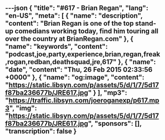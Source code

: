 ---json
{
  "title": "#617 - Brian Regan",
  "lang": "en-US",
  "meta": [
    {
      "name": "description",
      "content": "Brian Regan is one of the top stand-up comedians working today, find him touring all over the country at BrianRegan.com"
    },
    {
      "name": "keywords",
      "content": "podcast,joe,party,experience,brian,regan,freak,rogan,redban,deathsquad,jre,617"
    },
    {
      "name": "date",
      "content": "Thu, 26 Feb 2015 02:33:56 +0000"
    },
    {
      "name": "og:image",
      "content": "https://static.libsyn.com/p/assets/5/d/1/7/5d17f87ba236677b/JRE617.jpg"
    }
  ],
  "mp3": "https://traffic.libsyn.com/joeroganexp/p617.mp3",
  "img": "https://static.libsyn.com/p/assets/5/d/1/7/5d17f87ba236677b/JRE617.jpg",
  "sponsors": [],
  "transcription": false
}
---
<episode-header />

<timemark seconds="0" />

<transcribe-call-to-action />

<episode-footer />